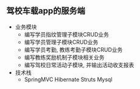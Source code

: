 ## 驾校车载app的服务端

* 业务模块
    - 编写学员指纹管理子模块CRUD业务
    - 编写学员管理子模块CRUD业务
    - 编写学员考勤, 教练考勤子模块CRUD业务
    - 编写教练奖励机制子模块相关业务
    - 编写驾校日常活动子模块, 并输出活动收支报表
* 技术栈
    - SpringMVC Hibernate Struts Mysql